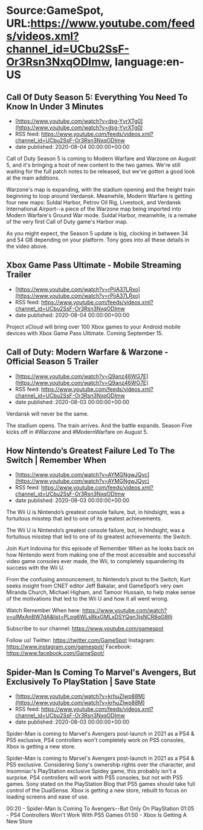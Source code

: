 # Source:GameSpot, URL:https://www.youtube.com/feeds/videos.xml?channel_id=UCbu2SsF-Or3Rsn3NxqODImw, language:en-US

## Call Of Duty Season 5: Everything You Need To Know In Under 3 Minutes
 - [https://www.youtube.com/watch?v=dsg-YvrXTg0](https://www.youtube.com/watch?v=dsg-YvrXTg0)
 - RSS feed: https://www.youtube.com/feeds/videos.xml?channel_id=UCbu2SsF-Or3Rsn3NxqODImw
 - date published: 2020-08-04 00:00:00+00:00

Call of Duty Season 5 is coming to Modern Warfare and Warzone on August 5, and it's bringing a host of new content to the two games. We're still waiting for the full patch notes to be released, but we've gotten a good look at the main additions.

Warzone's map is expanding, with the stadium opening and the freight train beginning to loop around Verdansk. Meanwhile, Modern Warfare is getting four new maps: Suldal Harbor, Petrov Oil Rig, Livestock, and Verdansk International Airport--a piece of the Warzone map being imported into Modern Warfare's Ground War mode. Suldal Harbor, meanwhile, is a remake of the very first Call of Duty game's Harbor map.

As you might expect, the Season 5 update is big, clocking in between 34 and 54 GB depending on your platform. Tony goes into all these details in the video above.

## Xbox Game Pass Ultimate - Mobile Streaming Trailer
 - [https://www.youtube.com/watch?v=rPiiA37LRxo](https://www.youtube.com/watch?v=rPiiA37LRxo)
 - RSS feed: https://www.youtube.com/feeds/videos.xml?channel_id=UCbu2SsF-Or3Rsn3NxqODImw
 - date published: 2020-08-04 00:00:00+00:00

Project xCloud will bring over 100 Xbox games to your Android mobile devices with Xbox Game Pass Ultimate. Coming September 15.

## Call of Duty: Modern Warfare & Warzone - Official Season 5 Trailer
 - [https://www.youtube.com/watch?v=Q9anz46WG7E](https://www.youtube.com/watch?v=Q9anz46WG7E)
 - RSS feed: https://www.youtube.com/feeds/videos.xml?channel_id=UCbu2SsF-Or3Rsn3NxqODImw
 - date published: 2020-08-03 00:00:00+00:00

Verdansk will never be the same.

The stadium opens. The train arrives. And the battle expands. Season Five kicks off in #Warzone and #ModernWarfare on August 5.

## How Nintendo’s Greatest Failure Led To The Switch | Remember When
 - [https://www.youtube.com/watch?v=AYMGNgwJQyc](https://www.youtube.com/watch?v=AYMGNgwJQyc)
 - RSS feed: https://www.youtube.com/feeds/videos.xml?channel_id=UCbu2SsF-Or3Rsn3NxqODImw
 - date published: 2020-08-03 00:00:00+00:00

The Wii U is Nintendo’s greatest console failure, but, in hindsight, was a fortuitous misstep that led to one of its greatest achievements.

The Wii U is Nintendo’s greatest console failure, but, in hindsight, was a fortuitous misstep that led to one of its greatest achievements: the Switch.

Join Kurt Indovina for this episode of Remember When as he looks back on how Nintendo went from making one of the most accessible and successful video game consoles ever made, the Wii, to completely squandering its success with the Wii U.

From the confusing announcement, to Nintendo’s pivot to the Switch, Kurt seeks insight from CNET editor Jeff Bakalar, and GameSpot’s very own Miranda Church, Michael Higham, and Tamoor Hussain, to help make sense of the motivations that led to the Wii U and how it all went wrong.

Watch Remember When here: https://www.youtube.com/watch?v=uIMxAnBW7dA&list=PLpg6WLs8kxGMLxDSYQgn3jsNCR8qG8tlj

Subscribe to our channel: https://www.youtube.com/gamespot

Follow us!
Twitter: https://twitter.com/GameSpot
Instagram: https://www.instagram.com/gamespot/ 
Facebook: https://www.facebook.com/GameSpot/

## Spider-Man Is Coming To Marvel's Avengers, But Exclusively To PlayStation | Save State
 - [https://www.youtube.com/watch?v=krhuZIwp88M](https://www.youtube.com/watch?v=krhuZIwp88M)
 - RSS feed: https://www.youtube.com/feeds/videos.xml?channel_id=UCbu2SsF-Or3Rsn3NxqODImw
 - date published: 2020-08-03 00:00:00+00:00

Spider-Man is coming to Marvel's Avengers post-launch in 2021 as a PS4 & PS5 exclusive, PS4 controllers won't completely work on PS5 consoles, Xbox is getting a new store.

Spider-Man is coming to Marvel's Avengers post-launch in 2021 as a PS4 & PS5 exclusive. Considering Sony's ownership rights over the character, and Insomniac's PlayStation exclusive Spidey game, this probably isn't a surprise. PS4 controllers will work with PS5 consoles, but not with PS5 games. Sony stated on the PlayStation Blog that PS5 games should take full control of the DualSense. Xbox is getting a new store, rebuilt to focus on loading screens and ease of use.

00:20 - Spider-Man Is Coming To Avengers--But Only On PlayStation
01:05 - PS4 Controllers Won't Work With PS5 Games
01:50 - Xbox Is Getting A New Store

